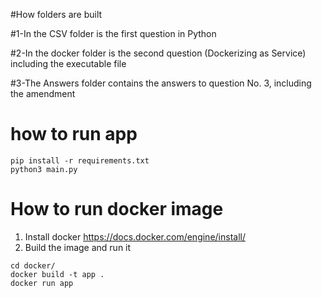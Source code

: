#How folders are built
  
  #1-In the CSV folder is the first question in Python
  
  
  #2-In the docker folder is the second question (Dockerizing as Service) including the executable file
  
  
  #3-The Answers folder contains the answers to question No. 3, including the amendment


# how to run app
```
pip install -r requirements.txt
python3 main.py
```

# How to run docker image

1. Install docker https://docs.docker.com/engine/install/
2. Build the image and run it
```
cd docker/
docker build -t app .
docker run app
```
